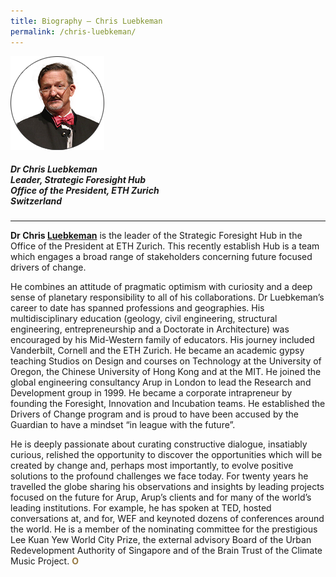 ```yaml
---
title: Biography — Chris Luebkeman
permalink: /chris-luebkeman/
---
```


<div style="width:150px"><img src="/images/jury/chris-luebkeman.png" alt="Chris Luebkeman" /></div>

##### **Dr Chris Luebkeman** <br> Leader, Strategic Foresight Hub <br> Office of the President, ETH Zurich <br> Switzerland

---

<b>Dr Chris <u>Luebkeman</u></b> is the leader of the Strategic Foresight Hub in the Office of the President at ETH Zurich. This recently establish Hub is a team which engages a broad range of stakeholders concerning future focused drivers of change. 

He combines an attitude of pragmatic optimism with curiosity and a deep sense of planetary responsibility to all of his collaborations. Dr Luebkeman’s career to date has spanned professions and geographies. His multidisciplinary education (geology, civil engineering, structural engineering, entrepreneurship and a Doctorate in Architecture) was encouraged by his Mid-Western family of educators. His journey included Vanderbilt, Cornell and the ETH Zurich. He became an academic gypsy teaching Studios on Design and courses on Technology at the University of Oregon, the Chinese University of Hong Kong and at the MIT. He joined the global engineering consultancy Arup in London to lead the Research and Development group in 1999. He became a corporate intrapreneur by founding the Foresight, Innovation and Incubation teams. He established the Drivers of Change program and is proud to have been accused by the Guardian to have a mindset “in league with the future”. 

He is deeply passionate about curating constructive dialogue, insatiably curious, relished the opportunity to discover the opportunities which will be created by change and, perhaps most importantly, to evolve positive solutions to the profound challenges we face today. For twenty years he travelled the globe sharing his observations and insights by leading projects focused on the future for Arup, Arup’s clients and for many of the world’s leading institutions. For example, he has spoken at TED, hosted conversations at, and for, WEF and keynoted dozens of conferences around the world. He is a member of the nominating committee for the prestigious Lee Kuan Yew World City Prize, the external advisory Board of the Urban Redevelopment Authority of Singapore and of the Brain Trust of the Climate Music Project. **<font color="#967942">O</font>**

